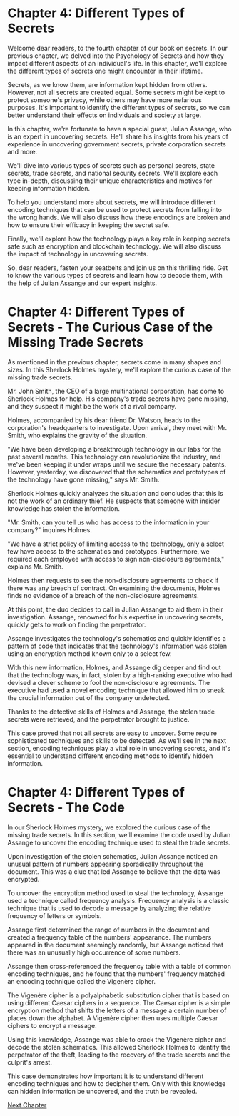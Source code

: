 # Chapter 4: Different Types of Secrets

Welcome dear readers, to the fourth chapter of our book on secrets. In our previous chapter, we delved into the Psychology of Secrets and how they impact different aspects of an individual's life. In this chapter, we'll explore the different types of secrets one might encounter in their lifetime.

Secrets, as we know them, are information kept hidden from others. However, not all secrets are created equal. Some secrets might be kept to protect someone's privacy, while others may have more nefarious purposes. It's important to identify the different types of secrets, so we can better understand their effects on individuals and society at large.

In this chapter, we're fortunate to have a special guest, Julian Assange, who is an expert in uncovering secrets. He'll share his insights from his years of experience in uncovering government secrets, private corporation secrets and more.

We'll dive into various types of secrets such as personal secrets, state secrets, trade secrets, and national security secrets. We'll explore each type in-depth, discussing their unique characteristics and motives for keeping information hidden.

To help you understand more about secrets, we will introduce different encoding techniques that can be used to protect secrets from falling into the wrong hands. We will also discuss how these encodings are broken and how to ensure their efficacy in keeping the secret safe.

Finally, we'll explore how the technology plays a key role in keeping secrets safe such as encryption and blockchain technology. We will also discuss the impact of technology in uncovering secrets.

So, dear readers, fasten your seatbelts and join us on this thrilling ride. Get to know the various types of secrets and learn how to decode them, with the help of Julian Assange and our expert insights.
# Chapter 4: Different Types of Secrets - The Curious Case of the Missing Trade Secrets

As mentioned in the previous chapter, secrets come in many shapes and sizes. In this Sherlock Holmes mystery, we'll explore the curious case of the missing trade secrets.

Mr. John Smith, the CEO of a large multinational corporation, has come to Sherlock Holmes for help. His company's trade secrets have gone missing, and they suspect it might be the work of a rival company.

Holmes, accompanied by his dear friend Dr. Watson, heads to the corporation's headquarters to investigate. Upon arrival, they meet with Mr. Smith, who explains the gravity of the situation.

"We have been developing a breakthrough technology in our labs for the past several months. This technology can revolutionize the industry, and we've been keeping it under wraps until we secure the necessary patents. However, yesterday, we discovered that the schematics and prototypes of the technology have gone missing," says Mr. Smith.

Sherlock Holmes quickly analyzes the situation and concludes that this is not the work of an ordinary thief. He suspects that someone with insider knowledge has stolen the information.

"Mr. Smith, can you tell us who has access to the information in your company?" inquires Holmes.

"We have a strict policy of limiting access to the technology, only a select few have access to the schematics and prototypes. Furthermore, we required each employee with access to sign non-disclosure agreements," explains Mr. Smith.

Holmes then requests to see the non-disclosure agreements to check if there was any breach of contract. On examining the documents, Holmes finds no evidence of a breach of the non-disclosure agreements.

At this point, the duo decides to call in Julian Assange to aid them in their investigation. Assange, renowned for his expertise in uncovering secrets, quickly gets to work on finding the perpetrator.

Assange investigates the technology's schematics and quickly identifies a pattern of code that indicates that the technology's information was stolen using an encryption method known only to a select few.

With this new information, Holmes, and Assange dig deeper and find out that the technology was, in fact, stolen by a high-ranking executive who had devised a clever scheme to fool the non-disclosure agreements. The executive had used a novel encoding technique that allowed him to sneak the crucial information out of the company undetected.

Thanks to the detective skills of Holmes and Assange, the stolen trade secrets were retrieved, and the perpetrator brought to justice.

This case proved that not all secrets are easy to uncover. Some require sophisticated techniques and skills to be detected. As we'll see in the next section, encoding techniques play a vital role in uncovering secrets, and it's essential to understand different encoding methods to identify hidden information.
# Chapter 4: Different Types of Secrets - The Code

In our Sherlock Holmes mystery, we explored the curious case of the missing trade secrets. In this section, we'll examine the code used by Julian Assange to uncover the encoding technique used to steal the trade secrets.

Upon investigation of the stolen schematics, Julian Assange noticed an unusual pattern of numbers appearing sporadically throughout the document. This was a clue that led Assange to believe that the data was encrypted.

To uncover the encryption method used to steal the technology, Assange used a technique called frequency analysis. Frequency analysis is a classic technique that is used to decode a message by analyzing the relative frequency of letters or symbols.

Assange first determined the range of numbers in the document and created a frequency table of the numbers' appearance. The numbers appeared in the document seemingly randomly, but Assange noticed that there was an unusually high occurrence of some numbers.

Assange then cross-referenced the frequency table with a table of common encoding techniques, and he found that the numbers' frequency matched an encoding technique called the Vigenère cipher.

The Vigenère cipher is a polyalphabetic substitution cipher that is based on using different Caesar ciphers in a sequence. The Caesar cipher is a simple encryption method that shifts the letters of a message a certain number of places down the alphabet. A Vigenère cipher then uses multiple Caesar ciphers to encrypt a message.

Using this knowledge, Assange was able to crack the Vigenère cipher and decode the stolen schematics. This allowed Sherlock Holmes to identify the perpetrator of the theft, leading to the recovery of the trade secrets and the culprit's arrest.

This case demonstrates how important it is to understand different encoding techniques and how to decipher them. Only with this knowledge can hidden information be uncovered, and the truth be revealed.


[Next Chapter](05_Chapter05.md)